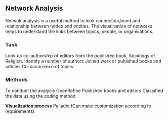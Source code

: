 ## Network Analysis

Netwok analysis is a useful method to look connection,bond and relationship between nodes and entities.
The visualisation of networks helps to understand the links between topics, people, or organisations.
### Task
Look up co-authorship of editors from the published book, Sociology of Religion.
Identify a number of authors
Joined work or published books and articles
Co-occurrence of topics 

### Methods
To conduct the analysis 
 OpenRefine 
 Published books and editors
Classified the data using the coding method

**Visualization process**
Palladio (Can make customization according to requirements)
